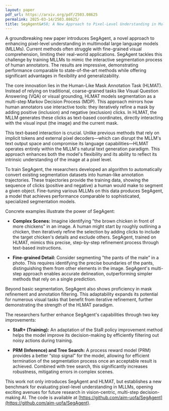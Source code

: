 ```yaml
---
layout: paper
pdf_url: https://arxiv.org/pdf/2503.08625
permalink: 2025-03-14/2503.08625/
title: SegAgent&#58; A New Approach to Pixel-Level Understanding in Multimodal LLMs
---
```




A groundbreaking new paper introduces SegAgent, a novel approach to enhancing pixel-level understanding in multimodal large language models (MLLMs).  Current methods often struggle with fine-grained visual comprehension, limiting their real-world applications.  SegAgent tackles this challenge by training MLLMs to mimic the interactive segmentation process of human annotators.  The results are impressive, demonstrating performance comparable to state-of-the-art methods while offering significant advantages in flexibility and generalizability.

The core innovation lies in the Human-Like Mask Annotation Task (HLMAT).  Instead of relying on traditional, coarse-grained tasks like Visual Question Answering (VQA) or visual grounding, HLMAT models segmentation as a multi-step Markov Decision Process (MDP).  This approach mirrors how human annotators use interactive tools: they iteratively refine a mask by adding positive (inclusion) and negative (exclusion) clicks.  In HLMAT, the MLLM generates these clicks as text-based coordinates, directly interacting with the visual input (the image) and the current mask.

This text-based interaction is crucial. Unlike previous methods that rely on implicit tokens and external pixel decoders—which can disrupt the MLLM's text output space and compromise its language capabilities—HLMAT operates entirely within the MLLM's natural text generation paradigm. This approach enhances both the model's flexibility and its ability to reflect its intrinsic understanding of the image at a pixel level.

To train SegAgent, the researchers developed an algorithm to automatically convert existing segmentation datasets into human-like annotation trajectories.  These trajectories provide the training data, showing the sequence of clicks (positive and negative) a human would make to segment a given object.  Fine-tuning various MLLMs on this data produces SegAgent, a model that achieves performance comparable to sophisticated, specialized segmentation models.


Concrete examples illustrate the power of SegAgent:

* **Complex Scenes:**  Imagine identifying "the brown chicken in front of more chickens" in an image.  A human might start by roughly outlining a chicken, then iteratively refine the selection by adding clicks to include the target chicken's details and exclude others. SegAgent, trained on HLMAT, mimics this precise, step-by-step refinement process through text-based instructions.


* **Fine-grained Detail:**  Consider segmenting "the pants of the male" in a photo.  This requires identifying the precise boundaries of the pants, distinguishing them from other elements in the image. SegAgent's multi-step approach enables accurate delineation, outperforming simpler methods that rely on a single prediction.

Beyond basic segmentation, SegAgent also shows proficiency in mask refinement and annotation filtering.  This adaptability expands its potential for numerous visual tasks that benefit from iterative refinement, further demonstrating the strength of the HLMAT paradigm.

The researchers further enhance SegAgent's capabilities through two key improvements:

* **StaR+ (Training):** An adaptation of the StaR policy improvement method helps the model improve its decision-making by efficiently filtering out noisy actions during training.

* **PRM (Inference) and Tree Search:** A process reward model (PRM) provides a better “stop signal” for the model, allowing for efficient termination of the segmentation process once an acceptable result is achieved.  Combined with tree search, this significantly increases robustness, mitigating errors in complex scenes.

This work not only introduces SegAgent and HLMAT, but establishes a new benchmark for evaluating pixel-level understanding in MLLMs, opening exciting avenues for future research in vision-centric, multi-step decision-making AI. The code is available at [https://github.com/aim-uofa/SegAgent](https://github.com/aim-uofa/SegAgent).
